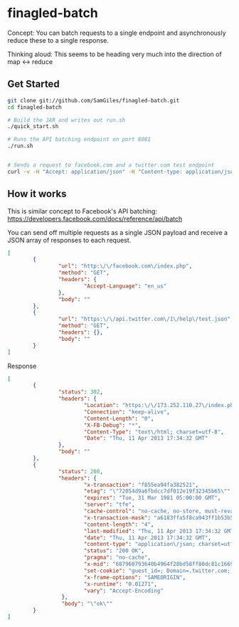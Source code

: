 # finagled-batch

Concept:  You can batch requests to a single endpoint and asynchronously reduce these to a single response.

Thinking aloud:  This seems to be heading very much into the direction of map <-> reduce

## Get Started

```BASH
git clone git://github.com/SamGiles/finagled-batch.git
cd finagled-batch

# Build the JAR and writes out run.sh
./quick_start.sh

# Runs the API batching endpoint on port 8081
./run.sh


# Sends a request to facebook.com and a twitter.com test endpoint
curl -v -H "Accept: application/json" -H "Content-type: application/json" -X POST -d '[{"url": "http://facebook.com/index.php", "method": "GET", "headers": {"Accept-Language": "en_us"}, "body": ""}, {"url": "https://api.twitter.com/1/help/test.json", "method": "GET", "headers":{}, "body": ""}]' localhost:8081
```

## How it works

This is similar concept to Facebook's API batching:  https://developers.facebook.com/docs/reference/api/batch

You can send off multiple requests as a single JSON payload and receive a JSON array of responses to each request.

```JSON
[
        {
                "url": "http:\/\/facebook.com\/index.php",
                "method": "GET",
                "headers": {
                        "Accept-Language": "en_us"
                },
                "body": ""
        },
        {
                "url": "https:\/\/api.twitter.com\/1\/help\/test.json",
                "method": "GET",
                "headers": {},
                "body": ""
        }
]
```

Response

```JSON
[
        {
                "status": 302,
                "headers": {
                        "Location": "https:\/\/173.252.110.27\/index.php",
                        "Connection": "keep-alive",
                        "Content-Length": "0",
                        "X-FB-Debug": "*",
                        "Content-Type": "text\/html; charset=utf-8",
                        "Date": "Thu, 11 Apr 2013 17:34:32 GMT"
                },
                "body": ""
        },
        {
                "status": 200,
                "headers": {
                        "x-transaction": "f855ea94fa382521",
                        "etag": "\"72054d9a6fbdcc7df012e19f32345b65\"",
                        "expires": "Tue, 31 Mar 1981 05:00:00 GMT",
                        "server": "tfe",
                        "cache-control": "no-cache, no-store, must-revalidate, pre-check=0, post-check=0",
                        "x-transaction-mask": "a6183ffa5f8ca943ff1b53b5644ef114f5d00892",
                        "content-length": "4",
                        "last-modified": "Thu, 11 Apr 2013 17:34:32 GMT",
                        "date": "Thu, 11 Apr 2013 17:34:32 GMT",
                        "content-type": "application\/json; charset=utf-8",
                        "status": "200 OK",
                        "pragma": "no-cache",
                        "x-mid": "687960793640b4964f28bd58ff80dc81c1669bdf",
                        "set-cookie": "guest_id=; Domain=.twitter.com; Path=\/; Expires=Sat, 11-Apr-2015 17:34:32 UTC",
                        "x-frame-options": "SAMEORIGIN",
                        "x-runtime": "0.01271",
                        "vary": "Accept-Encoding"
                 },
                 "body": "\"ok\""
        }
]
```

